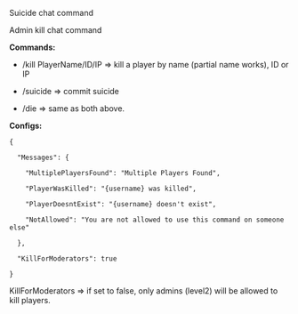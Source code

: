 Suicide chat command

Admin kill chat command

**Commands:**

- /kill PlayerName/ID/IP => kill a player by name (partial name works), ID or IP

- /suicide => commit suicide

- /die => same as both above.

**Configs:**

````
{

  "Messages": {

    "MultiplePlayersFound": "Multiple Players Found",

    "PlayerWasKilled": "{username} was killed",

    "PlayerDoesntExist": "{username} doesn't exist",

    "NotAllowed": "You are not allowed to use this command on someone else"

  },

  "KillForModerators": true

}
````

KillForModerators => if set to false, only admins (level2) will be allowed to kill players.